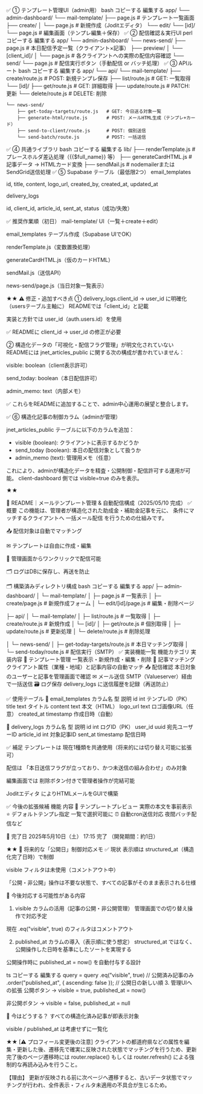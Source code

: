 ✅ ① テンプレート管理UI（admin用）
bash
コピーする
編集する
app/
└── admin-dashboard/
    └── mail-template/
        ├── page.js                   # テンプレート一覧画面
        ├── create/
        │   └── page.js               # 新規作成（Joditエディタ）
        └── edit/
            └── [id]/
                └── page.js           # 編集画面（テンプレ編集＋保存）
✅ ② 配信確認＆実行UI
perl
コピーする
編集する
app/
└── admin-dashboard/
    └── news-send/
        ├── page.js                   # 本日配信予定一覧（クライアント×記事）
        ├── preview/
        │   └── [client_id]/
        │       └── page.js           # 各クライアントへの実際の配信内容確認
        └── send/
            └── page.js               # 配信実行ボタン（手動配信 or バッチ処理）
✅ ③ APIルート
bash
コピーする
編集する
app/
└── api/
    └── mail-template/
        ├── create/route.js          # POST: 新規テンプレ保存
        ├── list/route.js            # GET: 一覧取得
        └── [id]/
            ├── get/route.js         # GET: 詳細取得
            ├── update/route.js      # PATCH: 更新
            └── delete/route.js      # DELETE: 削除

    └── news-send/
        ├── get-today-targets/route.js   # GET: 今日送る対象一覧
        ├── generate-html/route.js       # POST: メールHTML生成（テンプレ+カード）
        ├── send-to-client/route.js      # POST: 個別送信
        └── send-batch/route.js          # POST: 一括送信
✅ ④ 共通ライブラリ
bash
コピーする
編集する
lib/
├── renderTemplate.js              # プレースホルダ差込処理（{{$full_name}} 等）
├── generateCardHTML.js           # 記事データ → HTMLカード変換
├── sendMail.js                   # nodemailerまたはSendGrid送信処理
✅ ⑤ Supabase テーブル（最低限2つ）
email_templates

id, title, content, logo_url, created_by, created_at, updated_at

delivery_logs

id, client_id, article_id, sent_at, status（成功/失敗）

✅ 推奨作業順（初日）
mail-template/ UI（一覧＋create＋edit）

email_templates テーブル作成（Supabase UIでOK）

renderTemplate.js（変数置換処理）

generateCardHTML.js（仮のカードHTML）

sendMail.js（送信API）

news-send/page.js（当日対象一覧表示）

★★
⚠️ 修正・追加すべき点
① delivery_logs.client_id → user_id に明確化（usersテーブル主軸に）
READMEでは「client_id」と記載

実装と方針では user_id（auth.users.id）を使用

✅ READMEに client_id → user_id の修正が必要

② 構造化データの「可視化・配信フラグ管理」が明文化されていない
READMEには jnet_articles_public に関する次の構成が書かれていません：

visible: boolean（client表示許可）

send_today: boolean（本日配信許可）

admin_memo: text（内部メモ）

✅ これらをREADMEに追加することで、admin中心運用の展望と整合します。

✅ ⑥ 構造化記事の制御カラム（adminが管理）

jnet_articles_public テーブルに以下のカラムを追加：

- visible (boolean): クライアントに表示するかどうか
- send_today (boolean): 本日の配信対象として扱うか
- admin_memo (text): 管理用メモ（任意）

これにより、adminが構造化データを精査・公開制御・配信許可する運用が可能。
client-dashboard 側では visible=true のみを表示。

★★

📘 README｜メールテンプレート管理 & 自動配信構成（2025/05/10 完成）
✅ 概要
この機能は、管理者が構造化された助成金・補助金記事を元に、
条件にマッチするクライアントへ 一括メール配信 を行うための仕組みです。

📤 配信対象は自動でマッチング

✉ テンプレートは自由に作成・編集

📅 管理画面からワンクリックで配信可能

🗂 ログはDBに保存し、再送を防止

🗂️ 構築済みディレクトリ構成
bash
コピーする
編集する
app/
├─ admin-dashboard/
│  └─ mail-template/
│     ├─ page.js                # 一覧表示
│     ├─ create/page.js         # 新規作成フォーム
│     └─ edit/[id]/page.js      # 編集・削除ページ

├─ api/
│  └─ mail-template/
│     ├─ list/route.js          # 一覧取得
│     ├─ create/route.js        # 新規作成
│     └─ [id]/
│         ├─ get/route.js       # 個別取得
│         ├─ update/route.js    # 更新処理
│         └─ delete/route.js    # 削除処理

│  └─ news-send/
│     ├─ get-today-targets/route.js   # 本日マッチング取得
│     └─ send-today/route.js          # 配信実行（SMTP）
✅ 実装機能一覧
機能カテゴリ	実装内容
📩 テンプレート管理	一覧表示・新規作成・編集・削除
🧠 記事マッチング	クライアント属性（業種・地域）と記事内容の自動マッチ
📤 配信確認	本日対象のユーザーと記事を管理画面で確認
✉ メール送信	SMTP（Valueserver）経由で一括送信
🗃 ログ保存	delivery_logs に送信履歴を記録（再送防止）

✅ 使用テーブル
🔹 email_templates
カラム名	型	説明
id	int	テンプレID（PK）
title	text	タイトル
content	text	本文（HTML）
logo_url	text	ロゴ画像URL（任意）
created_at	timestamp	作成日時（自動）

🔹 delivery_logs
カラム名	型	説明
id	int	ログID（PK）
user_id	uuid	宛先ユーザーID
article_id	int	対象記事ID
sent_at	timestamp	配信日時

✅ 補足
テンプレートは 現在1種類を共通使用（将来的には切り替え可能に拡張可）

配信は 「本日送信フラグが立っており、かつ未送信の組み合わせ」のみ対象

編集画面では 削除ボタン付きで管理者操作が完結可能

Joditエディタ によりHTMLメールをGUIで構築

✅ 今後の拡張候補
機能	内容
🧪 テンプレートプレビュー	実際の本文を事前表示
⭐ デフォルトテンプレ指定	一覧で選択可能に
⏰ 自動cron送信対応	夜間バッチ配信など

🏁 完了日
2025年5月10日（土） 17:15 完了
（開発期間：約1日）


★★
📝 将来的な「公開日」制御対応メモ
✅ 現状
表示順は structured_at（構造化完了日時）で制御

visible フィルタは未使用（コメントアウト中）

「公開・非公開」操作は不要な状態で、すべての記事がそのまま表示される仕様

📌 今後対応する可能性がある内容
1. visible カラムの活用（記事の公開・非公開管理）
管理画面での切り替え操作で対応予定

現在 .eq("visible", true) のフィルタはコメントアウト

2. published_at カラムの導入（表示順に使う想定）
structured_at ではなく、公開操作した日時を基準にしたソートを実現する

公開操作時に published_at = now() を自動付与する設計

ts
コピーする
編集する
query = query
  .eq("visible", true)                  // 公開済み記事のみ
  .order("published_at", { ascending: false }); // 公開日の新しい順
3. 管理UIへの拡張
公開ボタン → visible = true, published_at = now()

非公開ボタン → visible = false, published_at = null

🧪 今はどうする？
すべての構造化済み記事が即表示対象

visible / published_at は考慮せずに一覧化


★★
[⚠ プロフィール変更後の注意]
クライアントの都道府県などの属性を編集・更新した後、遷移先で確実に反映された状態でマッチングを行うため、更新完了後のページ遷移時には router.replace() もしくは router.refresh() による強制的な再読み込みを行うこと。

【理由】
更新が反映される前に次ページへ遷移すると、古いデータ状態でマッチングが行われ、全件表示・フィルタ未適用の不具合が生じるため。
